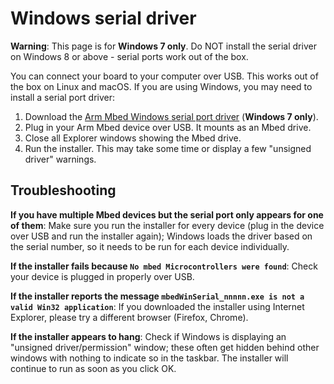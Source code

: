 # Windows serial driver

<span class="warnings">**Warning**: This page is for **Windows 7 only**. Do NOT install the serial driver on Windows 8 or above - serial ports work out of the box.</span>

You can connect your board to your computer over USB. This works out of the box on Linux and macOS. If you are using Windows, you may need to install a serial port driver:

1. Download the [Arm Mbed Windows serial port driver](http://os.mbed.com/media/downloads/drivers/mbedWinSerial_16466.exe) (**Windows 7 only**).
1. Plug in your Arm Mbed device over USB. It mounts as an Mbed drive.
1. Close all Explorer windows showing the Mbed drive.
1. Run the installer. This may take some time or display a few "unsigned driver" warnings.

## Troubleshooting

**If you have multiple Mbed devices but the serial port only appears for one of them**: Make sure you run the installer for every device (plug in the device over USB and run the installer again); Windows loads the driver based on the serial number, so it needs to be run for each device individually.

**If the installer fails because `No mbed Microcontrollers were found`**: Check your device is plugged in properly over USB.

**If the installer reports the message `mbedWinSerial_nnnnn.exe is not a valid Win32 application`**: If you downloaded the installer using Internet Explorer, please try a different browser (Firefox, Chrome).

**If the installer appears to hang**: Check if Windows is displaying an "unsigned driver/permission" window; these often get hidden behind other windows with nothing to indicate so in the taskbar. The installer will continue to run as soon as you click OK.
